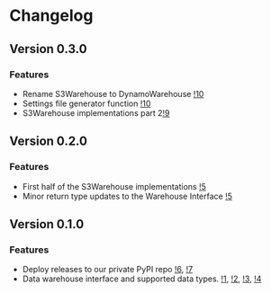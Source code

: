 # Changelog

## Version 0.3.0

### Features
* Rename S3Warehouse to DynamoWarehouse [!10](https://gitlab.invenia.ca/invenia/Datafeeds/DataWarehouse/-/merge_requests/10)
* Settings file generator function [!10](https://gitlab.invenia.ca/invenia/Datafeeds/DataWarehouse/-/merge_requests/10)
* S3Warehouse implementations part 2[!9](https://gitlab.invenia.ca/invenia/Datafeeds/DataWarehouse/-/merge_requests/9)

## Version 0.2.0

### Features
* First half of the S3Warehouse implementations [!5](https://gitlab.invenia.ca/invenia/Datafeeds/DataWarehouse/-/merge_requests/5)
* Minor return type updates to the Warehouse Interface [!5](https://gitlab.invenia.ca/invenia/Datafeeds/DataWarehouse/-/merge_requests/5)

## Version 0.1.0

### Features

* Deploy releases to our private PyPI repo [!6](https://gitlab.invenia.ca/invenia/Datafeeds/DataWarehouse/-/merge_requests/6), [!7](https://gitlab.invenia.ca/invenia/Datafeeds/DataWarehouse/-/merge_requests/7)
* Data warehouse interface and supported data types. [!1](https://gitlab.invenia.ca/invenia/Datafeeds/DataWarehouse/-/merge_requests/1), [!2](https://gitlab.invenia.ca/invenia/Datafeeds/DataWarehouse/-/merge_requests/2), [!3](https://gitlab.invenia.ca/invenia/Datafeeds/DataWarehouse/-/merge_requests/3), [!4](https://gitlab.invenia.ca/invenia/Datafeeds/DataWarehouse/-/merge_requests/4)
